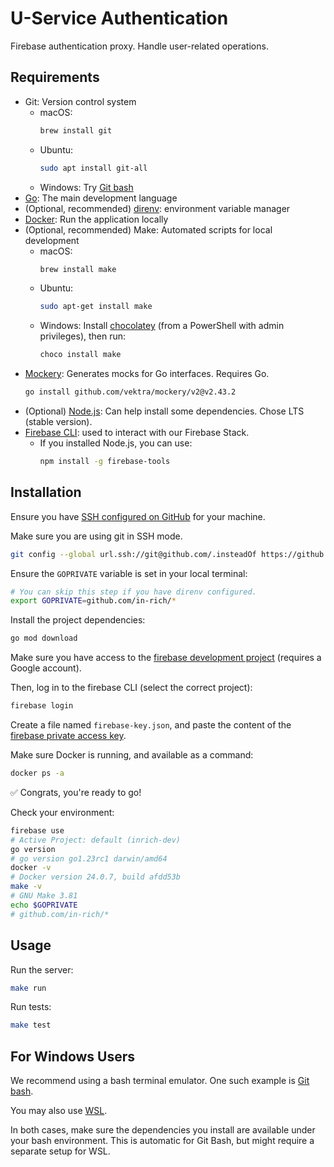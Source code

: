 # U-Service Authentication

Firebase authentication proxy. Handle user-related operations.

## Requirements

- Git: Version control system
  - macOS:
    ```bash
    brew install git
    ```
  - Ubuntu:
    ```bash
    sudo apt install git-all
    ```
  - Windows: Try [Git bash](https://git-scm.com/downloads)
- [Go](https://go.dev/doc/install): The main development language
- (Optional, recommended) [direnv](https://direnv.net/docs/installation.html): environment variable manager
- [Docker](https://www.docker.com/products/docker-desktop/): Run the application locally
- (Optional, recommended) Make: Automated scripts for local development
  - macOS: 
    ```bash
    brew install make
    ```
  - Ubuntu:
    ```bash
    sudo apt-get install make
    ```
  - Windows: Install [chocolatey](https://chocolatey.org/install) (from a PowerShell with admin privileges), then run:
    ```bash
    choco install make
    ```
- [Mockery](https://github.com/vektra/mockery): Generates mocks for Go interfaces. Requires Go.
  ```bash
  go install github.com/vektra/mockery/v2@v2.43.2
  ```
- (Optional) [Node.js](https://nodejs.org/en/download/package-manager): Can help install some dependencies. Chose LTS (stable version).
- [Firebase CLI](https://firebase.google.com/docs/cli?hl=fr): used to interact with our Firebase Stack.
  - If you installed Node.js, you can use:
    ```bash
    npm install -g firebase-tools
    ```

## Installation

Ensure you have [SSH configured on GitHub](https://docs.github.com/en/authentication/connecting-to-github-with-ssh)
for your machine.

Make sure you are using git in SSH mode.

```bash
git config --global url.ssh://git@github.com/.insteadOf https://github.com/
```

Ensure the `GOPRIVATE` variable is set in your local terminal:

```bash
# You can skip this step if you have direnv configured.
export GOPRIVATE=github.com/in-rich/*
```

Install the project dependencies:

```bash
go mod download
```

Make sure you have access to the [firebase development project](https://console.firebase.google.com/u/0/project/inrich-dev/overview)
(requires a Google account).

Then, log in to the firebase CLI (select the correct project):

```bash
firebase login
```

Create a file named `firebase-key.json`, and paste the content of the 
[firebase private access key](https://console.cloud.google.com/security/secret-manager/secret/firebase-ley/versions?project=inrich-dev).

Make sure Docker is running, and available as a command:

```bash
docker ps -a
```

✅ Congrats, you're ready to go!

Check your environment:

```bash
firebase use
# Active Project: default (inrich-dev)
go version
# go version go1.23rc1 darwin/amd64
docker -v
# Docker version 24.0.7, build afdd53b
make -v
# GNU Make 3.81
echo $GOPRIVATE
# github.com/in-rich/*
```

## Usage

Run the server:

```bash
make run
```

Run tests:

```bash
make test
```

## For Windows Users

We recommend using a bash terminal emulator. One such example is [Git bash](https://git-scm.com/downloads).

You may also use [WSL](https://learn.microsoft.com/en-us/windows/wsl/install). 

In both cases, make sure the dependencies you install are available under your bash
environment. This is automatic for Git Bash, but might require a separate setup
for WSL.
